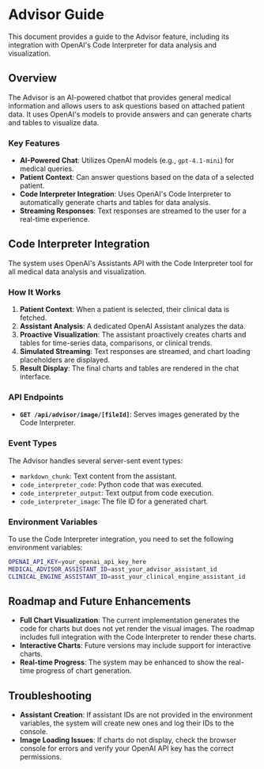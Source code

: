 # Advisor Guide

This document provides a guide to the Advisor feature, including its integration with OpenAI's Code Interpreter for data analysis and visualization.

## Overview

The Advisor is an AI-powered chatbot that provides general medical information and allows users to ask questions based on attached patient data. It uses OpenAI's models to provide answers and can generate charts and tables to visualize data.

### Key Features

- **AI-Powered Chat**: Utilizes OpenAI models (e.g., `gpt-4.1-mini`) for medical queries.
- **Patient Context**: Can answer questions based on the data of a selected patient.
- **Code Interpreter Integration**: Uses OpenAI's Code Interpreter to automatically generate charts and tables for data analysis.
- **Streaming Responses**: Text responses are streamed to the user for a real-time experience.

## Code Interpreter Integration

The system uses OpenAI's Assistants API with the Code Interpreter tool for all medical data analysis and visualization.

### How It Works

1.  **Patient Context**: When a patient is selected, their clinical data is fetched.
2.  **Assistant Analysis**: A dedicated OpenAI Assistant analyzes the data.
3.  **Proactive Visualization**: The assistant proactively creates charts and tables for time-series data, comparisons, or clinical trends.
4.  **Simulated Streaming**: Text responses are streamed, and chart loading placeholders are displayed.
5.  **Result Display**: The final charts and tables are rendered in the chat interface.

### API Endpoints

-   **`GET /api/advisor/image/[fileId]`**: Serves images generated by the Code Interpreter.

### Event Types

The Advisor handles several server-sent event types:
- `markdown_chunk`: Text content from the assistant.
- `code_interpreter_code`: Python code that was executed.
- `code_interpreter_output`: Text output from code execution.
- `code_interpreter_image`: The file ID for a generated chart.

### Environment Variables

To use the Code Interpreter integration, you need to set the following environment variables:

```bash
OPENAI_API_KEY=your_openai_api_key_here
MEDICAL_ADVISOR_ASSISTANT_ID=asst_your_advisor_assistant_id
CLINICAL_ENGINE_ASSISTANT_ID=asst_your_clinical_engine_assistant_id
```

## Roadmap and Future Enhancements

- **Full Chart Visualization**: The current implementation generates the code for charts but does not yet render the visual images. The roadmap includes full integration with the Code Interpreter to render these charts.
- **Interactive Charts**: Future versions may include support for interactive charts.
- **Real-time Progress**: The system may be enhanced to show the real-time progress of chart generation.

## Troubleshooting

- **Assistant Creation**: If assistant IDs are not provided in the environment variables, the system will create new ones and log their IDs to the console.
- **Image Loading Issues**: If charts do not display, check the browser console for errors and verify your OpenAI API key has the correct permissions. 